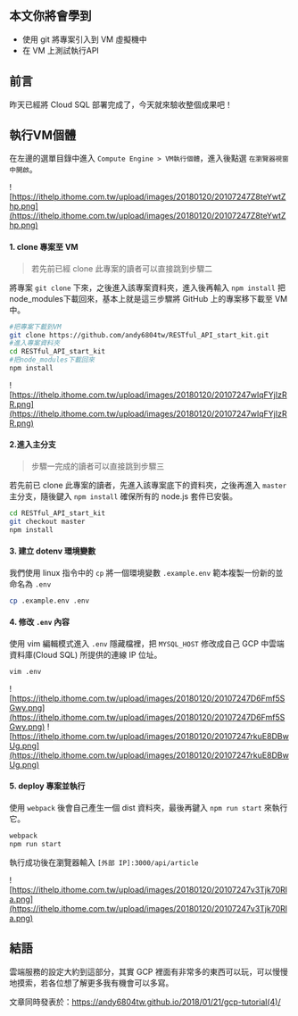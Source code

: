 ## 本文你將會學到
- 使用 git 將專案引入到 VM 虛擬機中
- 在 VM 上測試執行API

## 前言
昨天已經將 Cloud SQL 部署完成了，今天就來驗收整個成果吧！

## 執行VM個體
在左邊的選單目錄中進入 `Compute Engine > VM執行個體`，進入後點選 `在瀏覽器視窗中開啟`。

![https://ithelp.ithome.com.tw/upload/images/20180120/20107247Z8teYwtZhp.png](https://ithelp.ithome.com.tw/upload/images/20180120/20107247Z8teYwtZhp.png)

#### 1. clone 專案至 VM

>若先前已經 clone 此專案的讀者可以直接跳到步驟二

將專案 `git clone` 下來，之後進入該專案資料夾，進入後再輸入 `npm install` 把node_modules下載回來，基本上就是這三步驟將 GitHub 上的專案移下載至 VM 中。

```bash
#把專案下載到VM
git clone https://github.com/andy6804tw/RESTful_API_start_kit.git
#進入專案資料夾
cd RESTful_API_start_kit
#把node_modules下載回來
npm install
```

![https://ithelp.ithome.com.tw/upload/images/20180120/20107247wlqFYjIzRR.png](https://ithelp.ithome.com.tw/upload/images/20180120/20107247wlqFYjIzRR.png)

#### 2.進入主分支

>步驟一完成的讀者可以直接跳到步驟三

若先前已 clone 此專案的讀者，先進入該專案底下的資料夾，之後再進入 `master` 主分支，隨後鍵入 `npm install` 確保所有的 node.js 套件已安裝。

```bash
cd RESTful_API_start_kit
git checkout master
npm install
```

#### 3. 建立 dotenv 環境變數
我們使用 linux 指令中的 `cp` 將一個環境變數 `.example.env` 範本複製一份新的並命名為 `.env`

```bash
cp .example.env .env
```

#### 4. 修改 `.env` 內容
使用 vim 編輯模式進入 `.env` 隱藏檔裡，把 `MYSQL_HOST` 修改成自己 GCP 中雲端資料庫(Cloud SQL) 所提供的連線 IP 位址。

```bash
vim .env
```

![https://ithelp.ithome.com.tw/upload/images/20180120/20107247D6Fmf5SGwy.png](https://ithelp.ithome.com.tw/upload/images/20180120/20107247D6Fmf5SGwy.png)
![https://ithelp.ithome.com.tw/upload/images/20180120/20107247rkuE8DBwUg.png](https://ithelp.ithome.com.tw/upload/images/20180120/20107247rkuE8DBwUg.png)

#### 5. deploy 專案並執行
使用 `webpack` 後會自己產生一個 dist 資料夾，最後再鍵入 `npm run start` 來執行它。

```bash
webpack
npm run start
```

執行成功後在瀏覽器輸入 `[外部 IP]:3000/api/article`

![https://ithelp.ithome.com.tw/upload/images/20180120/20107247v3Tjk70Rla.png](https://ithelp.ithome.com.tw/upload/images/20180120/20107247v3Tjk70Rla.png)

## 結語
雲端服務的設定大約到這部分，其實 GCP 裡面有非常多的東西可以玩，可以慢慢地摸索，若各位想了解更多我有機會可以多寫。


文章同時發表於：https://andy6804tw.github.io/2018/01/21/gcp-tutorial(4)/